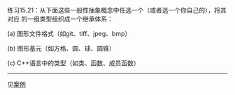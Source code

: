 练习15.21：从下面这些一般性抽象概念中任选一个（或者选一个你自己的），将其对应
的一组类型组织成一个继承体系：

(a) 图形文件格式（如git、tiff、jpeg、bmp）

(b) 图形基元（如方格、圆、球、圆锥）

(c) C++语言中的类型（如类、函数、成员函数）

--------------

见[案例](./Example_Figure/)
